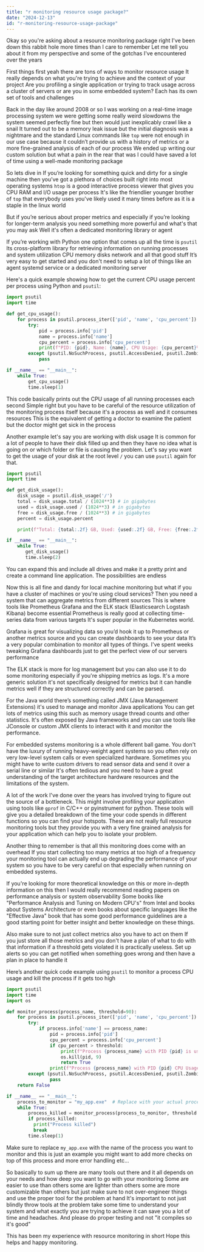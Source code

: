 ```yaml
---
title: "r monitoring resource usage package?"
date: "2024-12-13"
id: "r-monitoring-resource-usage-package"
---
```


Okay so you're asking about a resource monitoring package right I've been down this rabbit hole more times than I care to remember Let me tell you about it from my perspective and some of the gotchas I've encountered over the years

First things first yeah there are tons of ways to monitor resource usage It really depends on what you're trying to achieve and the context of your project Are you profiling a single application or trying to track usage across a cluster of servers or are you in some embedded system? Each has its own set of tools and challenges

Back in the day like around 2008 or so I was working on a real-time image processing system we were getting some really weird slowdowns the system seemed perfectly fine but then would just inexplicably crawl like a snail It turned out to be a memory leak issue but the initial diagnosis was a nightmare and the standard Linux commands like `top` were not enough in our use case because it couldn’t provide us with a history of metrics or a more fine-grained analysis of each of our process We ended up writing our custom solution but what a pain in the rear that was I could have saved a lot of time using a well-made monitoring package

So lets dive in If you’re looking for something quick and dirty for a single machine then you’ve got a plethora of choices built right into most operating systems `htop` is a good interactive process viewer that gives you CPU RAM and I/O usage per process It's like the friendlier younger brother of `top` that everybody uses you've likely used it many times before as it is a staple in the linux world

But if you’re serious about proper metrics and especially if you’re looking for longer-term analysis you need something more powerful and what's that you may ask Well it's often a dedicated monitoring library or agent

If you’re working with Python one option that comes up all the time is `psutil` Its cross-platform library for retrieving information on running processes and system utilization CPU memory disks network and all that good stuff It’s very easy to get started and you don't need to setup a lot of things like an agent systemd service or a dedicated monitoring server

Here's a quick example showing how to get the current CPU usage percent per process using Python and `psutil`:

```python
import psutil
import time

def get_cpu_usage():
    for process in psutil.process_iter(['pid', 'name', 'cpu_percent']):
        try:
            pid = process.info['pid']
            name = process.info['name']
            cpu_percent = process.info['cpu_percent']
            print(f"PID: {pid}, Name: {name}, CPU Usage: {cpu_percent}%")
        except (psutil.NoSuchProcess, psutil.AccessDenied, psutil.ZombieProcess):
            pass

if __name__ == "__main__":
    while True:
        get_cpu_usage()
        time.sleep(1)
```

This code basically prints out the CPU usage of all running processes each second Simple right but you have to be careful of the resource utilization of the monitoring process itself because it's a process as well and it consumes resources This is the equivalent of getting a doctor to examine the patient but the doctor might get sick in the process

Another example let's say you are working with disk usage It is common for a lot of people to have their disk filled up and then they have no idea what is going on or which folder or file is causing the problem. Let's say you want to get the usage of your disk at the root level `/` you can use `psutil` again for that.

```python
import psutil
import time

def get_disk_usage():
    disk_usage = psutil.disk_usage('/')
    total = disk_usage.total / (1024**3) # in gigabytes
    used = disk_usage.used / (1024**3) # in gigabytes
    free = disk_usage.free / (1024**3) # in gigabytes
    percent = disk_usage.percent

    print(f"Total: {total:.2f} GB, Used: {used:.2f} GB, Free: {free:.2f} GB, Usage: {percent:.2f} %")

if __name__ == "__main__":
    while True:
       get_disk_usage()
       time.sleep(2)
```

You can expand this and include all drives and make it a pretty print and create a command line application. The possibilities are endless

Now this is all fine and dandy for local machine monitoring but what if you have a cluster of machines or you're using cloud services? Then you need a system that can aggregate metrics from different sources This is where tools like Prometheus Grafana and the ELK stack (Elasticsearch Logstash Kibana) become essential Prometheus is really good at collecting time-series data from various targets It's super popular in the Kubernetes world.

Grafana is great for visualizing data so you’d hook it up to Prometheus or another metrics source and you can create dashboards to see your data It’s a very popular combination to monitor all types of things. I've spent weeks tweaking Grafana dashboards just to get the perfect view of our servers performance

The ELK stack is more for log management but you can also use it to do some monitoring especially if you're shipping metrics as logs. It's a more generic solution it's not specifically designed for metrics but it can handle metrics well if they are structured correctly and can be parsed.

For the Java world there’s something called JMX (Java Management Extensions) it's used to manage and monitor Java applications You can get lots of metrics using this such as memory usage thread counts and other statistics. It's often exposed by Java frameworks and you can use tools like JConsole or custom JMX clients to interact with it and monitor the performance.

For embedded systems monitoring is a whole different ball game. You don't have the luxury of running heavy-weight agent systems so you often rely on very low-level system calls or even specialized hardware. Sometimes you might have to write custom drivers to read sensor data and send it over a serial line or similar It's often tedious and you need to have a great understanding of the target architecture hardware resources and the limitations of the system.

A lot of the work I've done over the years has involved trying to figure out the source of a bottleneck. This might involve profiling your application using tools like `gprof` in C/C++ or pyinstrument for python. These tools will give you a detailed breakdown of the time your code spends in different functions so you can find your hotspots. These are not really full resource monitoring tools but they provide you with a very fine grained analysis for your application which can help you to isolate your problem.

Another thing to remember is that all this monitoring does come with an overhead If you start collecting too many metrics at too high of a frequency your monitoring tool can actually end up degrading the performance of your system so you have to be very careful on that especially when running on embedded systems.

If you're looking for more theoretical knowledge on this or more in-depth information on this then I would really recommend reading papers on performance analysis or system observability Some books like "Performance Analysis and Tuning on Modern CPU's" from Intel and books about Systems Architecture or even books about specific languages like the "Effective Java" book that has some good performance guidelines are a good starting point for better insight and better knowledge on these things.

Also make sure to not just collect metrics also you have to act on them If you just store all those metrics and you don't have a plan of what to do with that information if a threshold gets violated it is practically useless. Set up alerts so you can get notified when something goes wrong and then have a plan in place to handle it

Here’s another quick code example using `psutil` to monitor a process CPU usage and kill the process if it gets too high

```python
import psutil
import time
import os

def monitor_process(process_name, threshold=90):
    for process in psutil.process_iter(['pid', 'name', 'cpu_percent']):
        try:
            if process.info['name'] == process_name:
                pid = process.info['pid']
                cpu_percent = process.info['cpu_percent']
                if cpu_percent > threshold:
                    print(f"Process {process_name} with PID {pid} is using {cpu_percent}% CPU Exceeding threshold {threshold}% Killing the process")
                    os.kill(pid, 9)
                    return True
                print(f"Process {process_name} with PID {pid} CPU Usage {cpu_percent}%")
        except (psutil.NoSuchProcess, psutil.AccessDenied, psutil.ZombieProcess):
                pass
    return False

if __name__ == "__main__":
    process_to_monitor = "my_app.exe"  # Replace with your actual process name
    while True:
        process_killed = monitor_process(process_to_monitor, threshold = 80)
        if process_killed:
          print("Process killed")
          break
        time.sleep(1)
```

Make sure to replace `my_app.exe` with the name of the process you want to monitor and this is just an example you might want to add more checks on top of this process and more error handling etc...

So basically to sum up there are many tools out there and it all depends on your needs and how deep you want to go with your monitoring Some are easier to use than others some are lighter than others some are more customizable than others but just make sure to not over-engineer things and use the proper tool for the problem at hand It's important to not just blindly throw tools at the problem take some time to understand your system and what exactly you are trying to achieve it can save you a lot of time and headaches. And please do proper testing and not "it compiles so it's good"

This has been my experience with resource monitoring in short Hope this helps and happy monitoring.
